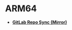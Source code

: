 <!-- generated by markdown-notes-tree -->

# ARM64

<!-- optional markdown-notes-tree directory description starts here -->

<!-- optional markdown-notes-tree directory description ends here -->

- [**GitLab Repo Sync (Mirror)**](gitlab)
